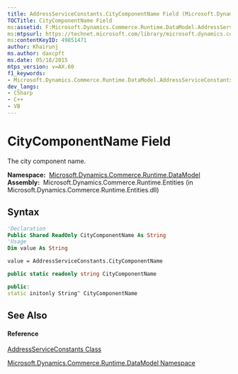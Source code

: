 ```yaml
---
title: AddressServiceConstants.CityComponentName Field (Microsoft.Dynamics.Commerce.Runtime.DataModel)
TOCTitle: CityComponentName Field
ms:assetid: F:Microsoft.Dynamics.Commerce.Runtime.DataModel.AddressServiceConstants.CityComponentName
ms:mtpsurl: https://technet.microsoft.com/library/microsoft.dynamics.commerce.runtime.datamodel.addressserviceconstants.citycomponentname(v=AX.60)
ms:contentKeyID: 49851471
author: Khairunj
ms.author: daxcpft
ms.date: 05/18/2015
mtps_version: v=AX.60
f1_keywords:
- Microsoft.Dynamics.Commerce.Runtime.DataModel.AddressServiceConstants.CityComponentName
dev_langs:
- CSharp
- C++
- VB
---
```


# CityComponentName Field

The city component name.

**Namespace:**  [Microsoft.Dynamics.Commerce.Runtime.DataModel](microsoft-dynamics-commerce-runtime-datamodel-namespace.md)  
**Assembly:**  Microsoft.Dynamics.Commerce.Runtime.Entities (in Microsoft.Dynamics.Commerce.Runtime.Entities.dll)

## Syntax

``` vb
'Declaration
Public Shared ReadOnly CityComponentName As String
'Usage
Dim value As String

value = AddressServiceConstants.CityComponentName
```

``` csharp
public static readonly string CityComponentName
```

``` c++
public:
static initonly String^ CityComponentName
```

## See Also

#### Reference

[AddressServiceConstants Class](addressserviceconstants-class-microsoft-dynamics-commerce-runtime-datamodel.md)

[Microsoft.Dynamics.Commerce.Runtime.DataModel Namespace](microsoft-dynamics-commerce-runtime-datamodel-namespace.md)

